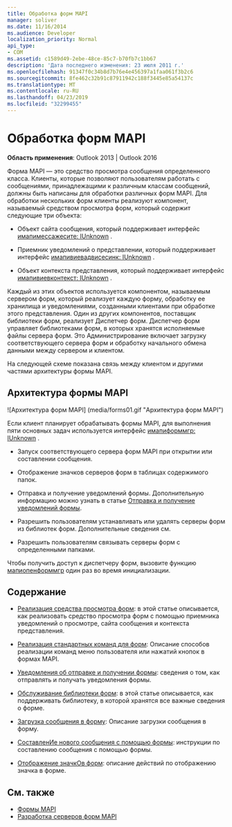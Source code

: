 ```yaml
---
title: Обработка форм MAPI
manager: soliver
ms.date: 11/16/2014
ms.audience: Developer
localization_priority: Normal
api_type:
- COM
ms.assetid: c1589d49-2ebe-48ce-85c7-b70fb7c1bb67
description: 'Дата последнего изменения: 23 июля 2011 г.'
ms.openlocfilehash: 91347f0c34b8d7b76e4e456397a1faa061f3b2c6
ms.sourcegitcommit: 8fe462c32b91c87911942c188f3445e85a54137c
ms.translationtype: MT
ms.contentlocale: ru-RU
ms.lasthandoff: 04/23/2019
ms.locfileid: "32299455"
---
```

# <a name="handling-mapi-forms"></a>Обработка форм MAPI

**Область применения**: Outlook 2013 | Outlook 2016 
  
Форма MAPI — это средство просмотра сообщения определенного класса. Клиенты, которые позволяют пользователям работать с сообщениями, принадлежащими к различным классам сообщений, должны быть написаны для обработки различных форм MAPI. Для обработки нескольких форм клиенты реализуют компонент, называемый средством просмотра форм, который содержит следующие три объекта:
  
- Объект сайта сообщения, который поддерживает интерфейс [имапимессажесите: IUnknown](imapimessagesiteiunknown.md) . 
    
- Приемник уведомлений о представлении, который поддерживает интерфейс [имапивиевадвисесинк: IUnknown](imapiviewadvisesinkiunknown.md) . 
    
- Объект контекста представления, который поддерживает интерфейс [имапивиевконтекст: IUnknown](imapiviewcontextiunknown.md) . 
    
Каждый из этих объектов используется компонентом, называемым сервером форм, который реализует каждую форму, обработку ее хранилища и уведомлениями, созданными клиентами при обработке этого представления. Один из других компонентов, поставщик библиотеки форм, реализует Диспетчер форм. Диспетчер форм управляет библиотеками форм, в которых хранятся исполняемые файлы сервера форм. Это Администрирование включает загрузку соответствующего сервера форм и обработку начального обмена данными между сервером и клиентом.
  
На следующей схеме показана связь между клиентом и другими частями архитектуры формы MAPI.
  
## <a name="mapi-form-architecture"></a>Архитектура формы MAPI
  
![Архитектура форм MAPI] (media/forms01.gif "Архитектура форм MAPI")
  
Если клиент планирует обрабатывать формы MAPI, для выполнения пяти основных задач используется интерфейс [имапиформмгр: IUnknown](imapiformmgriunknown.md) . 
  
- Запуск соответствующего сервера форм MAPI при открытии или составлении сообщения.
    
- Отображение значков серверов форм в таблицах содержимого папок.
    
- Отправка и получение уведомлений формы. Дополнительную информацию можно узнать в статье [Отправка и получение уведомлений формы](sending-and-receiving-form-notifications.md).
    
- Разрешить пользователям устанавливать или удалять серверы форм из библиотек форм. Дополнительные сведения см. [](maintaining-a-form-library.md)
    
- Разрешить пользователям связывать серверы форм с определенными папками.
    
Чтобы получить доступ к диспетчеру форм, вызовите функцию [мапиопенформмгр](mapiopenformmgr.md) один раз во время инициализации. 
  
## <a name="in-this-section"></a>Содержание

- [Реализация средства просмотра форм](implementing-a-form-viewer.md): в этой статье описывается, как реализовать средство просмотра форм с помощью приемника уведомлений о просмотре, сайта сообщения и контекста представления.
    
- [Реализация стандартных команд для форм](implementing-standard-form-verbs.md): Описание способов реализации команд меню пользователя или нажатий кнопок в формах MAPI.
    
- [Уведомления об отправке и получении формы](sending-and-receiving-form-notifications.md): сведения о том, как отправлять и получать уведомления формы.
    
- [Обслуживание библиотеки форм](maintaining-a-form-library.md): в этой статье описывается, как поддерживать библиотеку, в которой хранятся все важные сведения о форме.
    
- [Загрузка сообщения в форму](loading-a-message-into-a-form.md): Описание загрузки сообщения в форму.
    
- [СоставленИе нового сообщения с помощью формы](composing-a-new-message-by-using-a-form.md): инструкции по составлению сообщения с помощью формы.
    
- [Отображение значкОв форм](displaying-form-icons.md): описание действий по отображению значка в форме.
    
## <a name="see-also"></a>См. также

- [Формы MAPI](mapi-forms.md)
- [Разработка серверов форм MAPI](developing-mapi-form-servers.md)

